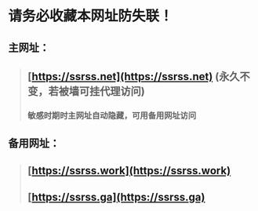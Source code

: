 # 请务必收藏本网址防失联！
## 主网址：
> ## **[https://ssrss.net](https://ssrss.net)** (永久不变，若被墙可挂代理访问)
> ### 敏感时期时主网址自动隐藏，可用备用网址访问
## 备用网址：
> ## **[https://ssrss.work](https://ssrss.work)**
> ## **[https://ssrss.ga](https://ssrss.ga)**
